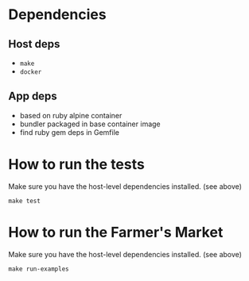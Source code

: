 

Dependencies
============

Host deps
---------

* `make`
* `docker`

App deps
--------
* based on ruby alpine container
* bundler packaged in base container image
* find ruby gem deps in Gemfile

How to run the tests
====================

Make sure you have the host-level dependencies installed.  (see above)

```
make test
```


How to run the Farmer's Market
==============================

Make sure you have the host-level dependencies installed.  (see above)

```
make run-examples
```
